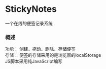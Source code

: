 # StickyNotes
一个在线的便签记录系统

### 概述
功能： 创建、拖动、删除、存储便签  
存储： 便签的存储采用的是浏览器的localStorage  
JS脚本采用纯JavaScript编写
